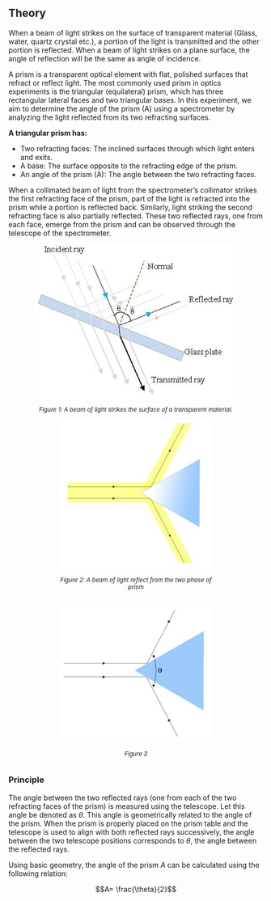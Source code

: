 ## Theory

When a beam of light strikes on the surface of transparent material (Glass, water, quartz crystal etc.), a portion of the light is transmitted and the other portion is reflected. When a beam of light strikes on a plane surface, the angle of reflection will be the same as angle of incidence.

A prism is a transparent optical element with flat, polished surfaces that refract or reflect light. The most commonly used prism in optics experiments is the triangular (equilateral) prism, which has three rectangular lateral faces and two triangular bases. In this experiment, we aim to determine the angle of the prism (A) using a spectrometer by analyzing the light reflected from its two refracting surfaces.

**A triangular prism has:**
- Two refracting faces: The inclined surfaces through which light enters and exits.
- A base: The surface opposite to the refracting edge of the prism.
- An angle of the prism (A): The angle between the two refracting faces.

When a collimated beam of light from the spectrometer’s collimator strikes the first refracting face of the prism, part of the light is refracted into the prism while a portion is reflected back. Similarly, light striking the second refracting face is also partially reflected. These two reflected rays, one from each face, emerge from the prism and can be observed through the telescope of the spectrometer.




<div style="display: block; margin-left: auto; margin-right: auto; text-align: center; width: fit-content;">
<img src="./images/figure1.jpg" alt="Figure 1" style="max-width: 600px; height: auto;">
<p style="text-align: center; font-size: smaller; font-style: italic;">Figure 1: A beam of light strikes the surface of a transparent material.</p>
</div>



<div style="display: flex; justify-content: center; gap: 20px; flex-wrap: wrap; text-align: center;">
<div style="max-width: 300px;">
<img src="./images/figure2.jpg" alt="Figure 2" style="width: 100%; height: auto;">
<p style="font-size: smaller; font-style: italic;">Figure 2: A beam of light reflect from the two phase of prism</p>
</div>
<div style="max-width: 300px;">
<img src="./images/figure3.jpg" alt="Figure 3" style="width: 100%; height: auto;">
<p style="font-size: smaller; font-style: italic;">Figure 3</p>
</div>
</div>

### Principle
The angle between the two reflected rays (one from each of the two refracting faces of the prism) is measured using the telescope. Let this angle be denoted as $\theta$. This angle is geometrically related to the angle of the prism. When the prism is properly placed on the prism table and the telescope is used to align with both reflected rays successively, the angle between the two telescope positions corresponds to $\theta$, the angle between the reflected rays.

Using basic geometry, the angle of the prism $A$ can be calculated using the following relation:

$$A= \frac{\theta}{2}$$
